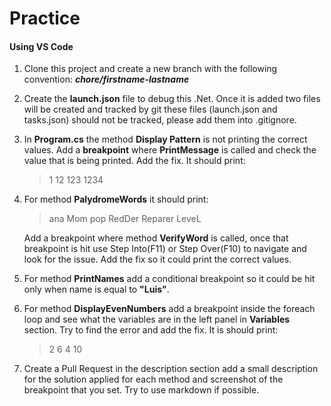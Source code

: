# Practice

#### Using VS Code

1. Clone this project and create a new branch with the following convention: **_chore/firstname-lastname_**

1. Create the **launch.json** file to debug this .Net. Once it is added two files will be created and tracked by git these files (launch.json and tasks.json) should not be tracked, please add them into .gitignore.

1. In **Program.cs** the method **Display Pattern** is not printing the correct values. Add a **breakpoint** where **PrintMessage** is called and check the value that is being printed. Add the fix. It should print:

   > 1
   > 12
   > 123
   > 1234

1. For method **PalydromeWords** it should print:

   > ana
   > Mom
   > pop
   > RedDer
   > Reparer
   > LeveL

   Add a breakpoint where method **VerifyWord** is called, once that breakpoint is hit use Step Into(F11) or Step Over(F10) to navigate and look for the issue. Add the fix so it could print the correct values.

1. For method **PrintNames** add a conditional breakpoint so it could be hit only when name is equal to **"Luis"**.

1. For method **DisplayEvenNumbers** add a breakpoint inside the foreach loop and see what the variables are in the left panel in **Variables** section. Try to find the error and add the fix. It is should print:

   > 2
   > 6
   > 4
   > 10

1. Create a Pull Request in the description section add a small description for the solution applied for each method and screenshot of the breakpoint that you set. Try to use markdown if possible.
